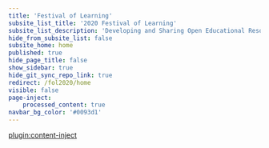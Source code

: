 ```yaml
---
title: 'Festival of Learning'
subsite_list_title: '2020 Festival of Learning'
subsite_list_description: 'Developing and Sharing Open Educational Resources with Grav'
hide_from_subsite_list: false
subsite_home: home
published: true
hide_page_title: false
show_sidebar: true
hide_git_sync_repo_link: true
redirect: /fol2020/home
visible: false
page-inject:
    processed_content: true
navbar_bg_color: '#0093d1'
---
```


[plugin:content-inject](home/_important-reminders)
